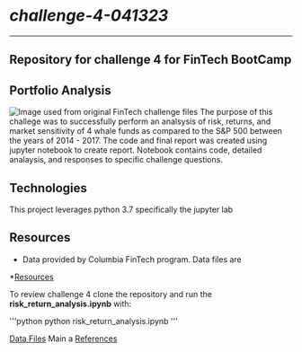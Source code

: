 # *challenge-4-041323*
---
**Repository for challenge 4 for FinTech BootCamp**
---
## Portfolio Analysis

![Image used from original FinTech challenge files](/images/cool_portfolio_analysis_image.pny)
The purpose of this challege was to successfully perform an analsysis of risk, returns, and market sensitivity of 4 whale funds as compared to the S&P 500 between the years of 2014 - 2017. The code and final report was created using jupyter notebook to create report. Notebook contains code, detailed analaysis, and responses to specific challenge questions.

## Technologies 

This project leverages python 3.7 specifically the jupyter lab

## Resources

* Data provided by Columbia FinTech program. Data files are 

*[Resources](https://github.com/ssenhouse/challenge-4-041323/tree/main/Starter_Code/Resources)


 

To review challenge 4 clone the repository and run the **risk_return_analysis.ipynb** with: 

'''python
python risk_return_analysis.ipynb
'''


[Data Files](data)
Main a
[References](references)
